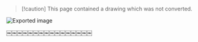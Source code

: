 > [!caution] This page contained a drawing which was not converted.   

![Exported image](Notes/!%20Images/!%20Pre%20Grad/Assignment%202.md/Exported%20image%2020240206212130-0.png)

￼￼￼￼￼￼￼￼￼￼￼￼￼￼￼￼